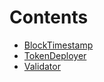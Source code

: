 

# Contents
- [BlockTimestamp](BlockTimestamp.sol/abstract.BlockTimestamp.md)
- [TokenDeployer](TokenDeployer.sol/contract.TokenDeployer.md)
- [Validator](Validator.sol/abstract.Validator.md)
